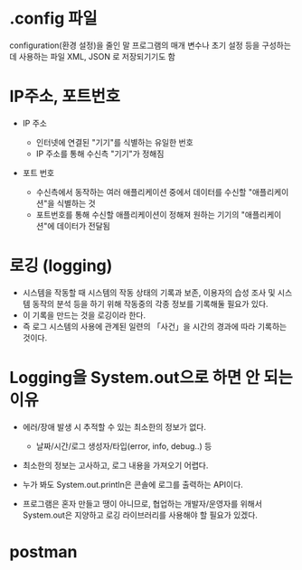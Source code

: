 # .config 파일
configuration(환경 설정)을 줄인 말
프로그램의 매개 변수나 초기 설정 등을 구성하는 데 사용하는 파일
XML, JSON 로 저장되기기도 함

# IP주소, 포트번호
- IP 주소
    - 인터넷에 연결된 "기기"를 식별하는 유일한 번호
    - IP 주소를 통해 수신측 "기기"가 정해짐
     
- 포트 번호
    - 수신측에서 동작하는 여러 애플리케이션 중에서 데이터를 수신할 "애플리케이션"을 식별하는 것
    - 포트번호를 통해 수신할 애플리케이션이 정해져 원하는 기기의 "애플리케이션"에 데이터가 전달됨


# 로깅 (logging)

- 시스템을 작동할 때 시스템의 작동 상태의 기록과 보존, 이용자의 습성 조사 및 시스템 동작의 분석 등을 하기 위해 작동중의 각종 정보를 기록해둘 필요가 있다. 
- 이 기록을 만드는 것을 로깅이라 한다. 
- 즉 로그 시스템의 사용에 관계된 일련의 「사건」을 시간의 경과에 따라 기록하는 것이다.

# Logging을 System.out으로 하면 안 되는 이유

- 에러/장애 발생 시 추적할 수 있는 최소한의 정보가 없다.
    -  날짜/시간/로그 생성자/타입(error, info, debug..) 등
- 최소한의 정보는 고사하고, 로그 내용을 가져오기 어렵다.
- 누가 봐도 System.out.println은 콘솔에 로그를 출력하는 API이다.

- 프로그램은 혼자 만들고 땡이 아니므로, 협업하는 개발자/운영자를 위해서 System.out은 지양하고 로깅 라이브러리를 사용해야 할 필요가 있겠다.

# postman

